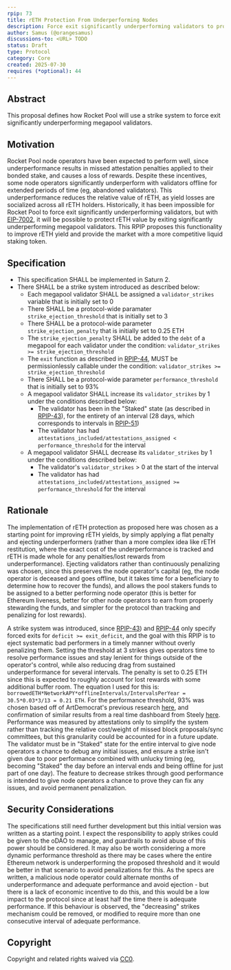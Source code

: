 ```yaml
---
rpip: 73
title: rETH Protection From Underperforming Nodes
description: Force exit significantly underperforming validators to protect rETH from yield loss.
author: Samus (@orangesamus)
discussions-to: <URL> TODO
status: Draft
type: Protocol
category: Core
created: 2025-07-30
requires (*optional): 44
---
```


## Abstract
This proposal defines how Rocket Pool will use a strike system to force exit significantly underperforming megapool validators.

## Motivation
Rocket Pool node operators have been expected to perform well, since underperformance results in missed attestation penalties applied to their bonded stake, and causes a loss of rewards. Despite these incentives, some node operators significantly underperform with validators offline for extended periods of time (eg, abandoned validators). This underperformance reduces the relative value of rETH, as yield losses are socialized across all rETH holders. Historically, it has been impossible for Rocket Pool to force exit significantly underperforming validators, but with [EIP-7002](https://eips.ethereum.org/EIPS/eip-7002), it will be possible to protect rETH value by exiting significantly underperforming megapool validators. This RPIP proposes this functionality to improve rETH yield and provide the market with a more competitive liquid staking token.

## Specification
- This specification SHALL be implemented in Saturn 2. 
- There SHALL be a strike system introduced as described below:
  - Each megapool validator SHALL be assigned a `validator_strikes` variable that is initially set to 0
  - There SHALL be a protocol-wide paramater `strike_ejection_threshold` that is initially set to 3
  - There SHALL be a protocol-wide parameter `strike_ejection_penalty` that is initially set to 0.25 ETH
  - The `strike_ejection_penalty` SHALL be added to the `debt` of a megapool for each validator under the condition: `validator_strikes >= strike_ejection_threshold` 
  - The `exit` function as described in [RPIP-44](RPIP-44.md), MUST be permissionlessly callable under the condition: `validator_strikes >= strike_ejection_threshold`
  - There SHALL be a protocol-wide parameter `performance_threshold` that is initially set to 93%
  - A megapool validator SHALL increase its `validator_strikes` by 1 under the conditions described below:
    - The validator has been in the "Staked" state (as described in [RPIP-43](RPIP-43.md)), for the entirety of an interval (28 days, which corresponds to intervals in [RPIP-51](RPIP-51.md))
    - The validator has had `attestations_included/attestations_assigned < performance_threshold` for the interval
  - A megapool validator SHALL decrease its `validator_strikes` by 1 under the conditions described below:
    - The validator's `validator_strikes` > 0 at the start of the interval
    - The validator has had `attestations_included/attestations_assigned >= performance_threshold` for the interval


## Rationale
The implementation of rETH protection as proposed here was chosen as a starting point for improving rETH yields, by simply applying a flat penalty and ejecting underperformers (rather than a more complex idea like rETH restitution, where the exact cost of the underperformance is tracked and rETH is made whole for any penalties/lost rewards from underperformance). Ejecting validators rather than continuously penalizing was chosen, since this preserves the node operator's capital (eg, the node operator is deceased and goes offline, but it takes time for a beneficiary to determine how to recover the funds), and allows the pool stakers funds to be assigned to a better performing node operator (this is better for Ethereum liveness, better for other node operators to earn from properly stewarding the funds, and simpler for the protocol than tracking and penalizing for lost rewards).

A strike system was introduced, since [RPIP-43](RPIP-43.md)) and [RPIP-44](RPIP-44.md) only specify forced exits for `deficit >= exit_deficit`, and the goal with this RPIP is to eject systematic bad performers in a timely manner without overly penalizing them. Setting the threshold at 3 strikes gives operators time to resolve performance issues and stay lenient for things outside of the operator's control, while also reducing drag from sustained underperformance for several intervals. The penalty is set to 0.25 ETH since this is expected to roughly account for lost rewards with some additional buffer room. The equation I used for this is: `borrowedETH*NetworkAPY*offlineIntervals/IntervalsPerYear = 30.5*0.03*3/13 = 0.21 ETH`. For the performance threshold, 93% was chosen based off of ArtDemocrat's previous research [here](https://dao.rocketpool.net/t/rapid-research-incubator-submission-reth-protection-through-rpl-rerouting-deflation/2599), and confirmation of similar results from a real time dashboard from Steely [here](https://rocketpool.steely-test.org). Performance was measured by attestations only to simplify the system rather than tracking the relative cost/weight of missed block proposals/sync committees, but this granularity could be accounted for in a future update.  The validator must be in "Staked" state for the entire interval to give node operators a chance to debug any initial issues, and ensure a strike isn't given due to poor performance combined with unlucky timing (eg, becoming "Staked" the day before an interval ends and being offline for just part of one day). The feature to decrease strikes through good performance is intended to give node operators a chance to prove they can fix any issues, and avoid permanent penalization.

## Security Considerations
The specifications still need further development but this initial version was written as a starting point. I expect the responsibility to apply strikes could be given to the oDAO to manage, and guardrails to avoid abuse of this power should be considered. It may also be worth considering a more dynamic performance threshold as there may be cases where the entire Ethereum network is underperforming the proposed threshold and it would be better in that scenario to avoid penalizations for this. As the specs are written, a malicious node operator could alternate months of underperformance and adequate performance and avoid ejection - but there is a lack of economic incentive to do this, and this would be a low impact to the protocol since at least half the time there is adequate performance. If this behaviour is observed, the "decreasing" strikes mechanism could be removed, or modified to require more than one consecutive interval of adequate performance.

## Copyright
Copyright and related rights waived via [CC0](https://creativecommons.org/publicdomain/zero/1.0/).

